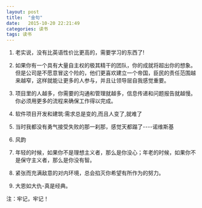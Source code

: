 ```yaml
---
layout: post
title:  "金句"
date:   2015-10-20 22:21:49
categories: 读书
tags: 读书
---
```

1. 老实说，没有比英语性价比更高的，需要学习的东西了!

2. 如果你有一个具有大量自主权的极其精干的团队，你的成就将超出你的想象。但是公司是不愿意冒这个险的，他们更喜欢建立一个帝国，臣民的责任范围越来越窄，这样就能让更多的人参与，并且让领导层自我感觉重要。

3. 项目里的人越多，你需要的沟通和管理就越多，信息传递和问题报告就越慢。你必须用更多的流程来确保工作得以完成。

4. 软件项目开发和建筑:需求总是变的,而且人变了,就难了

5. 当时我都没有勇气接受失败的那一刹那，感觉天都蹋了----诺维斯基

6. 风韵

7. 年轻的时候，如果你不是理想主义者，那么是你没心；年老的时候，如果你不是保守主义者，那么是你没有智。

8. 紧张而充满敌意的对内环境，总会掐灭你希望有所作为的努力。

9. 大恩如大仇-真是经典。

 
注：牢记，牢记！
